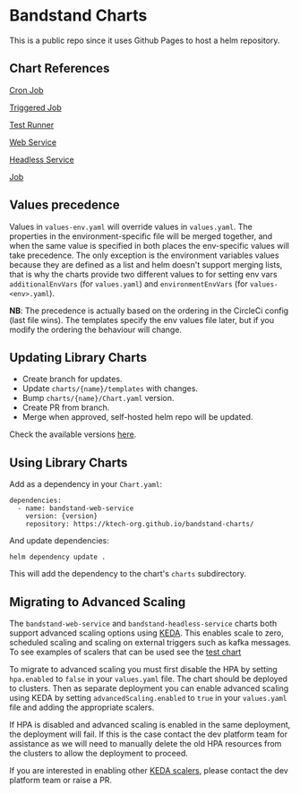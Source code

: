 # Bandstand Charts

This is a public repo since it uses Github Pages to host a helm repository.

## Chart References

[Cron Job](bandstand-cron-job.md)

[Triggered Job](bandstand-triggered-job.md)

[Test Runner](bandstand-test-runner.md)

[Web Service](bandstand-web-service.md)

[Headless Service](bandstand-headless-service.md)

[Job](bandstand-job.md)

## Values precedence

Values in `values-env.yaml` will override values in `values.yaml`.
The properties in the environment-specific file will be merged together,
and when the same value is specified in both places the env-specific values
will take precedence. The only exception is the environment variables values
because they are defined as a list and helm doesn't support merging lists,
that is why the charts provide two different values to for setting env vars
`additionalEnvVars` (for `values.yaml`) and `environmentEnvVars` (for `values-<env>.yaml`).

__NB__: The precedence is actually based on the ordering in the CircleCi config
(last file wins). The templates specify the env values file later, but if you
modify the ordering the behaviour will change.

## Updating Library Charts

- Create branch for updates.
- Update `charts/{name}/templates` with changes.
- Bump `charts/{name}/Chart.yaml` version.
- Create PR from branch.
- Merge when approved, self-hosted helm repo will be updated.

Check the available versions [here](https://ktech-org.github.io/bandstand-charts/index.yaml).

## Using Library Charts

Add as a dependency in your `Chart.yaml`:

```hcl
dependencies:
  - name: bandstand-web-service
    version: {version}
    repository: https://ktech-org.github.io/bandstand-charts/
```

And update dependencies:

```hcl
helm dependency update .
```

This will add the dependency to the chart's `charts` subdirectory.

## Migrating to Advanced Scaling

The `bandstand-web-service` and `bandstand-headless-service` charts both support advanced scaling options using
[KEDA](https://keda.sh/). This enables scale to zero, scheduled scaling and scaling on external triggers such as kafka
messages. To see examples of scalers that can be used see the [test chart](https://github.com/ktech-org/bandstand-charts/blob/main/test-charts/web-service/advanced-scaling/values.yaml)

To migrate to advanced scaling you must first disable the HPA by setting `hpa.enabled`
to `false` in your `values.yaml` file. The chart should be deployed to clusters. Then as separate deployment you can
enable advanced scaling using KEDA by setting `advancedScaling.enabled` to `true` in your `values.yaml` file and adding
the appropriate scalers.

If HPA is disabled and advanced scaling is enabled in the same deployment, the deployment will fail. If this is the case
contact the dev platform team for assistance as we will need to manually delete the old HPA resources from the clusters
to allow the deployment to proceed.

If you are interested in enabling other [KEDA scalers](https://keda.sh/docs/2.13/scalers/), please contact the dev
platform team or raise a PR.
